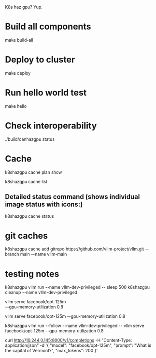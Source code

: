 K8s haz gpu? Yup.

# Build all components
make build-all

# Deploy to cluster  
make deploy

# Run hello world test
make hello

# Check interoperability
./build/canhazgpu status


# Cache

k8shazgpu cache plan show

k8shazgpu cache list

## Detailed status command (shows individual image status with icons:)
k8shazgpu cache status 

# git caches

k8shazgpu cache add gitrepo https://github.com/vllm-project/vllm.git --branch main --name vllm-main

# testing notes
k8shazgpu vllm run --name vllm-dev-privileged -- sleep 500
k8shazgpu cleanup --name vllm-dev-privileged

vllm serve facebook/opt-125m \
  --gpu-memory-utilization 0.8


vllm serve facebook/opt-125m --gpu-memory-utilization 0.8

k8shazgpu vllm run --follow --name vllm-dev-privileged -- vllm serve facebook/opt-125m --gpu-memory-utilization 0.8

curl http://10.244.0.145:8000/v1/completions   -H "Content-Type: application/json"   -d '{
    "model": "facebook/opt-125m",
    "prompt": "What is the capital of Vermont?",
    "max_tokens": 200
  }'

